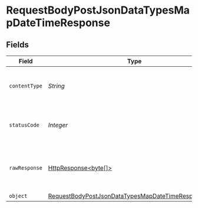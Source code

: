 # RequestBodyPostJsonDataTypesMapDateTimeResponse


## Fields

| Field                                                                                                                                 | Type                                                                                                                                  | Required                                                                                                                              | Description                                                                                                                           |
| ------------------------------------------------------------------------------------------------------------------------------------- | ------------------------------------------------------------------------------------------------------------------------------------- | ------------------------------------------------------------------------------------------------------------------------------------- | ------------------------------------------------------------------------------------------------------------------------------------- |
| `contentType`                                                                                                                         | *String*                                                                                                                              | :heavy_check_mark:                                                                                                                    | HTTP response content type for this operation                                                                                         |
| `statusCode`                                                                                                                          | *Integer*                                                                                                                             | :heavy_check_mark:                                                                                                                    | HTTP response status code for this operation                                                                                          |
| `rawResponse`                                                                                                                         | [HttpResponse<byte[]>](https://docs.oracle.com/en/java/javase/11/docs/api/java.net.http/java/net/http/HttpResponse.html)              | :heavy_minus_sign:                                                                                                                    | Raw HTTP response; suitable for custom response parsing                                                                               |
| `object`                                                                                                                              | [RequestBodyPostJsonDataTypesMapDateTimeResponseBody](../../models/operations/RequestBodyPostJsonDataTypesMapDateTimeResponseBody.md) | :heavy_minus_sign:                                                                                                                    | OK                                                                                                                                    |